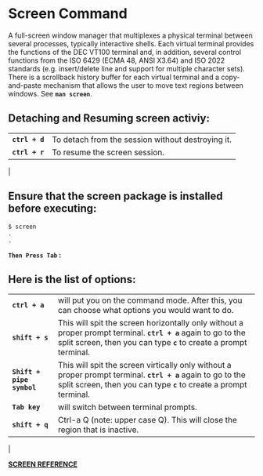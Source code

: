 
# Screen Command

A full-screen window manager that multiplexes a physical terminal between several processes, typically interactive shells. Each virtual terminal provides the functions of the DEC VT100 terminal and, in addition, several control functions from the ISO 6429 (ECMA 48, ANSI X3.64) and ISO 2022 standards (e.g. insert/delete line and support for multiple character sets). There is a scrollback history buffer for each virtual terminal and a copy-and-paste mechanism that allows the user to move text regions between windows. See **`man screen`**.

## Detaching and Resuming screen activiy:
| | |
---| ---|
|**`ctrl + d`**| To detach from the session without destroying it.|
|**`ctrl + r`** | To resume the screen session.
|

## Ensure that the screen package is installed before executing:
```
$ screen
.
.
```

**`Then Press Tab` :**


## Here is the list of options:
| | |
---| ---|
|**`ctrl + a`**| will put you on the command mode. After this, you can choose what options you would want to do.|
|**`shift + s`**| This will spit the screen horizontally only without a proper prompt terminal. **`ctrl + a`** again to go to the split screen, then you can type **`c`** to create a prompt terminal.|
|**`Shift + pipe symbol`**| This will spit the screen virtically only without a proper prompt terminal. **`ctrl + a`** again to go to the split screen, then you can type **`c`** to create a prompt terminal.|
|**`Tab key`**| will switch between terminal prompts.|
|**`shift + q`**| Ctrl-a Q (note: upper case Q). This will close the region that is inactive.
|

[**SCREEN REFERENCE**](https://manpages.org/screen)